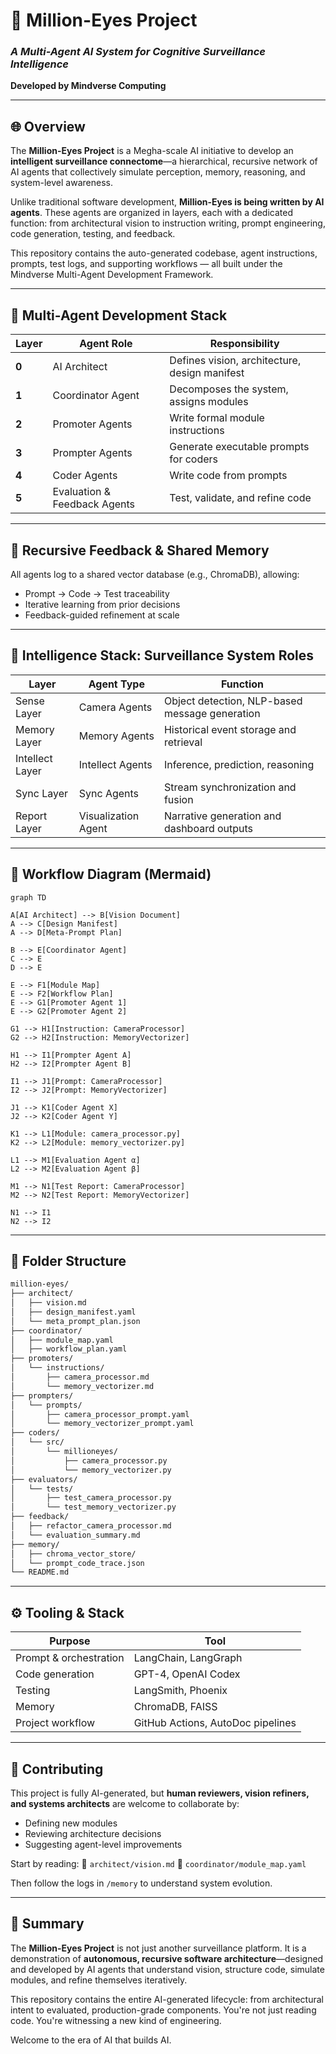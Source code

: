 # 🧠 Million-Eyes Project  
### *A Multi-Agent AI System for Cognitive Surveillance Intelligence*  
**Developed by Mindverse Computing**

---

## 🌐 Overview

The **Million-Eyes Project** is a Megha-scale AI initiative to develop an **intelligent surveillance connectome**—a hierarchical, recursive network of AI agents that collectively simulate perception, memory, reasoning, and system-level awareness.

Unlike traditional software development, **Million-Eyes is being written by AI agents**. These agents are organized in layers, each with a dedicated function: from architectural vision to instruction writing, prompt engineering, code generation, testing, and feedback.

This repository contains the auto-generated codebase, agent instructions, prompts, test logs, and supporting workflows — all built under the Mindverse Multi-Agent Development Framework.

---

## 🧱 Multi-Agent Development Stack

| Layer | Agent Role | Responsibility |
|-------|------------|----------------|
| **0** | AI Architect | Defines vision, architecture, design manifest |
| **1** | Coordinator Agent | Decomposes the system, assigns modules |
| **2** | Promoter Agents | Write formal module instructions |
| **3** | Prompter Agents | Generate executable prompts for coders |
| **4** | Coder Agents | Write code from prompts |
| **5** | Evaluation & Feedback Agents | Test, validate, and refine code |

---

## 🔁 Recursive Feedback & Shared Memory

All agents log to a shared vector database (e.g., ChromaDB), allowing:
- Prompt → Code → Test traceability
- Iterative learning from prior decisions
- Feedback-guided refinement at scale

---

## 🧠 Intelligence Stack: Surveillance System Roles

| Layer | Agent Type | Function |
|-------|------------|----------|
| Sense Layer | Camera Agents | Object detection, NLP-based message generation |
| Memory Layer | Memory Agents | Historical event storage and retrieval |
| Intellect Layer | Intellect Agents | Inference, prediction, reasoning |
| Sync Layer | Sync Agents | Stream synchronization and fusion |
| Report Layer | Visualization Agent | Narrative generation and dashboard outputs |

---

## 🔄 Workflow Diagram (Mermaid)

```mermaid
graph TD

A[AI Architect] --> B[Vision Document]
A --> C[Design Manifest]
A --> D[Meta-Prompt Plan]

B --> E[Coordinator Agent]
C --> E
D --> E

E --> F1[Module Map]
E --> F2[Workflow Plan]
E --> G1[Promoter Agent 1]
E --> G2[Promoter Agent 2]

G1 --> H1[Instruction: CameraProcessor]
G2 --> H2[Instruction: MemoryVectorizer]

H1 --> I1[Prompter Agent A]
H2 --> I2[Prompter Agent B]

I1 --> J1[Prompt: CameraProcessor]
I2 --> J2[Prompt: MemoryVectorizer]

J1 --> K1[Coder Agent X]
J2 --> K2[Coder Agent Y]

K1 --> L1[Module: camera_processor.py]
K2 --> L2[Module: memory_vectorizer.py]

L1 --> M1[Evaluation Agent α]
L2 --> M2[Evaluation Agent β]

M1 --> N1[Test Report: CameraProcessor]
M2 --> N2[Test Report: MemoryVectorizer]

N1 --> I1
N2 --> I2
````

---

## 📁 Folder Structure

```bash
million-eyes/
├── architect/
│   ├── vision.md
│   ├── design_manifest.yaml
│   └── meta_prompt_plan.json
├── coordinator/
│   ├── module_map.yaml
│   ├── workflow_plan.yaml
├── promoters/
│   └── instructions/
│       ├── camera_processor.md
│       └── memory_vectorizer.md
├── prompters/
│   └── prompts/
│       ├── camera_processor_prompt.yaml
│       └── memory_vectorizer_prompt.yaml
├── coders/
│   └── src/
│       └── millioneyes/
│           ├── camera_processor.py
│           └── memory_vectorizer.py
├── evaluators/
│   └── tests/
│       ├── test_camera_processor.py
│       └── test_memory_vectorizer.py
├── feedback/
│   ├── refactor_camera_processor.md
│   └── evaluation_summary.md
├── memory/
│   ├── chroma_vector_store/
│   └── prompt_code_trace.json
└── README.md
```

---

## ⚙️ Tooling & Stack

| Purpose                | Tool                              |
| ---------------------- | --------------------------------- |
| Prompt & orchestration | LangChain, LangGraph              |
| Code generation        | GPT-4, OpenAI Codex               |
| Testing                | LangSmith, Phoenix                |
| Memory                 | ChromaDB, FAISS                   |
| Project workflow       | GitHub Actions, AutoDoc pipelines |

---

## 🚀 Contributing

This project is fully AI-generated, but **human reviewers, vision refiners, and systems architects** are welcome to collaborate by:

* Defining new modules
* Reviewing architecture decisions
* Suggesting agent-level improvements

Start by reading:
📄 `architect/vision.md`
📜 `coordinator/module_map.yaml`

Then follow the logs in `/memory` to understand system evolution.

---

## 📌 Summary

The **Million-Eyes Project** is not just another surveillance platform.
It is a demonstration of **autonomous, recursive software architecture**—designed and developed by AI agents that understand vision, structure code, simulate modules, and refine themselves iteratively.

This repository contains the entire AI-generated lifecycle: from architectural intent to evaluated, production-grade components.
You're not just reading code. You're witnessing a new kind of engineering.

Welcome to the era of AI that builds AI.

